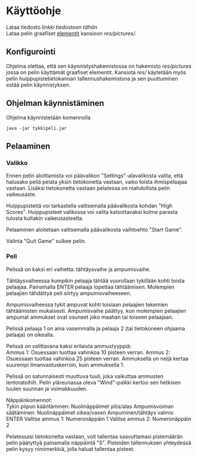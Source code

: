 # Käyttöohje

Lataa tiedosto *linkki tiedostoon tähän*\
Lataa pelin graafiset [elementit](https://github.com/oskarioskari/otm-harjoitustyo/tree/master/Tykkipeli/res/pictures) kansioon *res/pictures/*.

## Konfigurointi

Ohjelma olettaa, että sen käynnistyshakemistossa on hakemisto *res/pictures* jossa on pelin käyttämät graafiset elementit. Kansiota *res/* käytetään myös pelin huippupistetietokannan tallennushakemistona ja sen puuttuminen estää pelin käynnistyksen.

## Ohjelman käynnistäminen

Ohjelma käynnistetään komennolla
```
java -jar tykkipeli.jar
```

## Pelaaminen

### Valikko

Ennen pelin aloittamista voi päävalikon "Settings"-alavalikosta valita, että haluaako peliä pelata yksin tietokonetta vastaan, vaiko toista ihmispelaajaa vastaan. Lisäksi tietokonetta vastaan pelatessa on mahdollista pelin vaikeusaste.

Huippupisteitä voi tarkastella valitsemalla päävalikosta kohdan "High Scores". Huippupisteet valikossa voi valita katsottavaksi kolme parasta tulosta kultakin vaikeusasteelta.

Pelaaminen aloitetaan valitsemalla päävalikosta vaihtoehto "Start Game".

Valinta "Quit Game" sulkee pelin.

### Peli

Pelissä on kaksi eri vaihetta: tähtäysvaihe ja ampumisvaihe.

Tähtäysvaiheessa kumpikin pelaaja tähtää vuorollaan tykillään kohti toista pelaajaa. Painamalla ENTER pelaaja lopettaa tähtäämisen. Molempien pelaajien tähdättyä peli siirtyy ampumisvaiheeseen.

Ampumisvaiheessa tykit ampuvat kohti toisiaan pelaajien tekemien tähtäämisten mukaisesti. Ampumisvaihe päättyy, kun molempien pelaajien ampumat ammukset ovat osuneet joko maahan tai toiseen pelaajaan.

Pelissä pelaaja 1 on aina vasemmalla ja pelaaja 2 (tai tietokoneen ohjaama pelaaja) on oikealla.

Pelissä on valittavana kaksi erilaista ammustyyppiä:\
Ammus 1: Osuessaan tuottaa vahinkoa 10 pisteen verran.
Ammus 2: Osuessaan tuottaa vahinkoa 25 pisteen verran. Ammuksella on neljä kertaa suurempi ilmanvastuskerroin, kuin ammuksella 1.

Pelissä on satunnaisesti muuttuva tuuli, joka vaikuttaa ammusten lentoratoihih. Pelin yläreunassa oleva "Wind"-palkki kertoo sen hetkisen tuulen suunnan ja voimakkuuden.

Näppäinkomennot:\
Tykin piipun kääntäminen: Nuolinäppäimet ylös/alas
Ampumisvoiman säätäminen: Nuolinäppäimet oikea/vasen
Ampuminen/tähtäys valmis: ENTER
Valitse ammus 1: Numeronäppäin 1
Valitse ammus 2: Numeronäppäin 2

Pelatessasi tietokonetta vastaan, voit tallentaa saavuttamasi pistemäärän pelin päätyttyä painamalla näppäintä "S". Pisteiden tallennuksen yhteydessä pelin kysyy nimimerkkiä, jolla haluat tallentaa pisteet.
